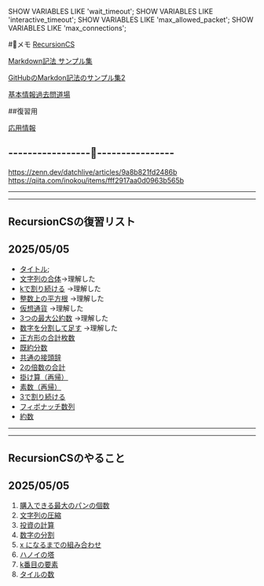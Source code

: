 
SHOW VARIABLES LIKE 'wait_timeout';
SHOW VARIABLES LIKE 'interactive_timeout';
SHOW VARIABLES LIKE 'max_allowed_packet';
SHOW VARIABLES LIKE 'max_connections';



#📝メモ
[RecursionCS](https://recursionist.io/dashboard)

[Markdown記法 サンプル集](https://qiita.com/tbpgr/items/989c6badefff69377da7)

<!-- <a href="[https://zenn.dev/softoika/scraps/8d361407128904](https://qiita.com/tbpgr/items/989c6badefff69377da7)" target="_blank" rel="noopener noreferrer">Markdown記法 サンプル集</a> -->

<!--  [GitHubのMarkdon記法のサンプル集2](https://zenn.dev/softoika/scraps/8d361407128904) -->

<a href="https://zenn.dev/softoika/scraps/8d361407128904" target="_blank" rel="noopener noreferrer">GitHubのMarkdon記法のサンプル集2</a>

[基本情報過去問道場](https://www.fe-siken.com/fekakomon.php)

##復習用


[応用情報](https://www.ap-siken.com/)

-----------------📝----------------
-----------------------------------

https://zenn.dev/datchlive/articles/9a8b821fd2486b
https://qiita.com/inokou/items/fff2917aa0d0963b565b

---------------------------------------
---------------------------------------
## RecursionCSの復習リスト
## 2025/05/05
- [タイトル](URL);
- [文字列の合体](https://recursionist.io/dashboard/problems/221)→理解した
- [kで割り続ける](https://recursionist.io/dashboard/problems/363) →理解した
- [整数上の平方根](https://recursionist.io/dashboard/problems/367) →理解した
- [仮想通貨](https://recursionist.io/dashboard/problems/364) →理解した
- [3つの最大公約数](https://recursionist.io/dashboard/problems/365) →理解した
- [数字を分割して足す](https://recursionist.io/dashboard/course/2/lesson/172)  →理解した
- [正方形の合計枚数](https://recursionist.io/dashboard/course/2/lesson/171)
- [既約分数](https://recursionist.io/dashboard/problems/366)
- [共通の接頭辞](https://recursionist.io/dashboard/problems/228)
- [2の倍数の合計](https://recursionist.io/dashboard/problems/372)
- [掛け算（再帰）](https://recursionist.io/dashboard/problems/224)
- [素数（再帰）](https://recursionist.io/dashboard/problems/368)
- [3で割り続ける](https://recursionist.io/dashboard/course/2/lesson/173)
- [フィボナッチ数列](https://recursionist.io/dashboard/problems/47)
- [約数](https://recursionist.io/dashboard/course/2/lesson/174)



---------------------------------------
---------------------------------------
## RecursionCSのやること
## 2025/05/05
1. [購入できる最大のパンの個数](https://recursionist.io/dashboard/problems/232)
2. [文字列の圧縮](https://recursionist.io/dashboard/problems/227)
3. [投資の計算](https://recursionist.io/dashboard/course/2/lesson/175)
4. [数字の分割](https://recursionist.io/dashboard/course/2/lesson/177)
5. [x になるまでの組み合わせ](https://recursionist.io/dashboard/problems/134)
6. [ハノイの塔](https://recursionist.io/dashboard/problems/151)
7. [k番目の要素](https://recursionist.io/dashboard/problems/229)
8. [タイルの数](https://recursionist.io/dashboard/problems/231)



   
